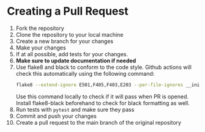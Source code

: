 # Creating a Pull Request

1. Fork the repository
2. Clone the repository to your local machine
3. Create a new branch for your changes
4. Make your changes
5. If at all possible, add tests for your changes.
6. **Make sure to update documentation if needed**
7. Use flake8 and black to conform to the code style. Github actions will check this automatically using the following command:
    ```bash
    flake8 --extend-ignore E501,F405,F403,E203 --per-file-ignores __init__.py:F401 .
    ```
    Use this command locally to check if it will pass when PR is opened. Install flake8-black beforehand to check for black formatting as well.
8. Run tests with `pytest` and make sure they pass
9. Commit and push your changes
10. Create a pull request to the main branch of the original repository
